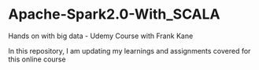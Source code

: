 # Apache-Spark2.0-With_SCALA
Hands on with big data - Udemy Course with Frank Kane

In this repository, I am updating my learnings and assignments covered for this online course
